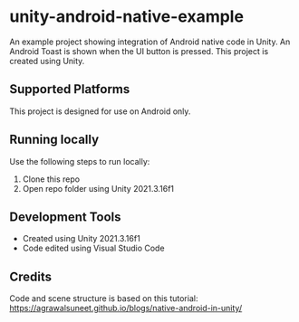 # unity-android-native-example

An example project showing integration of Android native code in Unity. An Android Toast is shown when the UI button is pressed. This project is created using Unity.

## Supported Platforms
This project is designed for use on Android only.

## Running locally
Use the following steps to run locally:
1. Clone this repo
2. Open repo folder using Unity 2021.3.16f1

## Development Tools
- Created using Unity 2021.3.16f1
- Code edited using Visual Studio Code

## Credits
Code and scene structure is based on this tutorial:
https://agrawalsuneet.github.io/blogs/native-android-in-unity/
